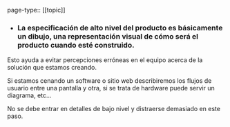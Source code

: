page-type:: [[topic]]
- ### La especificación de alto nivel del producto es básicamente un dibujo, una representación visual de cómo será el producto cuando esté construido.

Esto ayuda a evitar percepciones erróneas en el equipo acerca de la solución que estamos creando.

Si estamos cenando un software o sitio web describiremos los flujos de usuario entre una pantalla y otra, si se trata de hardware puede servir un diagrama, etc...

No se debe entrar en detalles de bajo nivel y distraerse demasiado en este paso.


